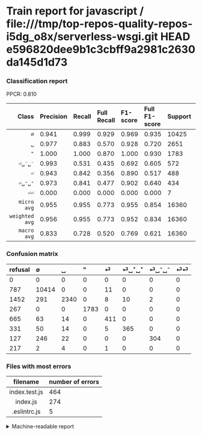 # Train report for javascript / file:///tmp/top-repos-quality-repos-i5dg_o8x/serverless-wsgi.git HEAD e596820dee9b1c3cbff9a2981c2630da145d1d73

### Classification report

PPCR: 0.810

| Class | Precision | Recall | Full Recall | F1-score | Full F1-score | Support | Full Support | PPCR |
|------:|:----------|:-------|:------------|:---------|:---------|:--------|:-------------|:-----|
| `∅` | 0.941| 0.999| 0.929| 0.969| 0.935| 10425| 11212| 0.930 |
| `␣` | 0.977| 0.883| 0.570| 0.928| 0.720| 2651| 4103| 0.646 |
| `"` | 1.000| 1.000| 0.870| 1.000| 0.930| 1783| 2050| 0.870 |
| `⏎␣⁻␣⁻` | 0.993| 0.531| 0.435| 0.692| 0.605| 572| 699| 0.818 |
| `⏎` | 0.943| 0.842| 0.356| 0.890| 0.517| 488| 1153| 0.423 |
| `⏎␣⁺␣⁺` | 0.973| 0.841| 0.477| 0.902| 0.640| 434| 765| 0.567 |
| `⏎⏎` | 0.000| 0.000| 0.000| 0.000| 0.000| 7| 224| 0.031 |
| `micro avg` | 0.955| 0.955| 0.773| 0.955| 0.854| 16360| 20206| 0.810 |
| `weighted avg` | 0.956| 0.955| 0.773| 0.952| 0.834| 16360| 20206| 0.810 |
| `macro avg` | 0.833| 0.728| 0.520| 0.769| 0.621| 16360| 20206| 0.810 |

### Confusion matrix

|refusal|  ∅| ␣| "| ⏎| ⏎␣⁺␣⁺| ⏎␣⁻␣⁻| ⏎⏎| 
|:---|:---|:---|:---|:---|:---|:---|:---|
|0 |0 |0 |0 |0 |0 |0 |0 |
|787 |10414 |0 |0 |11 |0 |0 |0 |
|1452 |291 |2340 |0 |8 |10 |2 |0 |
|267 |0 |0 |1783 |0 |0 |0 |0 |
|665 |63 |14 |0 |411 |0 |0 |0 |
|331 |50 |14 |0 |5 |365 |0 |0 |
|127 |246 |22 |0 |0 |0 |304 |0 |
|217 |2 |4 |0 |1 |0 |0 |0 |

### Files with most errors

| filename | number of errors|
|:----:|:-----|
| index.test.js | 464 |
| index.js | 274 |
| .eslintrc.js | 5 |

<details>
    <summary>Machine-readable report</summary>
```json
{
  "cl_report": {"\"": {"f1-score": 1.0, "precision": 1.0, "recall": 1.0, "support": 1783}, "macro avg": {"f1-score": 0.7687489857506833, "precision": 0.8325689047287806, "recall": 0.7280465848833516, "support": 16360}, "micro avg": {"f1-score": 0.9545843520782397, "precision": 0.9545843520782397, "recall": 0.9545843520782397, "support": 16360}, "weighted avg": {"f1-score": 0.9515550132617808, "precision": 0.9557259581668872, "recall": 0.9545843520782397, "support": 16360}, "\u2205": {"f1-score": 0.969149876692569, "precision": 0.9410807879992771, "recall": 0.9989448441247002, "support": 10425}, "\u23ce": {"f1-score": 0.8896103896103895, "precision": 0.9426605504587156, "recall": 0.8422131147540983, "support": 488}, "\u23ce\u23ce": {"f1-score": 0.0, "precision": 0.0, "recall": 0.0, "support": 7}, "\u23ce\u2423\u207a\u2423\u207a": {"f1-score": 0.9023485784919654, "precision": 0.9733333333333334, "recall": 0.8410138248847926, "support": 434}, "\u23ce\u2423\u207b\u2423\u207b": {"f1-score": 0.6924829157175398, "precision": 0.9934640522875817, "recall": 0.5314685314685315, "support": 572}, "\u2423": {"f1-score": 0.9276511397423192, "precision": 0.9774436090225563, "recall": 0.8826857789513392, "support": 2651}},
  "cl_report_full": {"\"": {"f1-score": 0.9303417688494652, "precision": 1.0, "recall": 0.8697560975609756, "support": 2050}, "macro avg": {"f1-score": 0.6211742972954805, "precision": 0.8325689047287806, "recall": 0.5196270510411288, "support": 20206}, "micro avg": {"f1-score": 0.854181480063447, "precision": 0.9545843520782397, "recall": 0.7728892408195586, "support": 20206}, "weighted avg": {"f1-score": 0.8341172818380015, "precision": 0.947132926363227, "recall": 0.7728892408195586, "support": 20206}, "\u2205": {"f1-score": 0.9349133674477061, "precision": 0.9410807879992771, "recall": 0.928826257581163, "support": 11212}, "\u23ce": {"f1-score": 0.5173064820641913, "precision": 0.9426605504587156, "recall": 0.3564614050303556, "support": 1153}, "\u23ce\u23ce": {"f1-score": 0.0, "precision": 0.0, "recall": 0.0, "support": 224}, "\u23ce\u2423\u207a\u2423\u207a": {"f1-score": 0.6403508771929824, "precision": 0.9733333333333334, "recall": 0.477124183006536, "support": 765}, "\u23ce\u2423\u207b\u2423\u207b": {"f1-score": 0.6049751243781094, "precision": 0.9934640522875817, "recall": 0.43490701001430615, "support": 699}, "\u2423": {"f1-score": 0.7203324611359089, "precision": 0.9774436090225563, "recall": 0.5703144040945649, "support": 4103}},
  "ppcr": 0.8096604968821143
}
```
</details>
